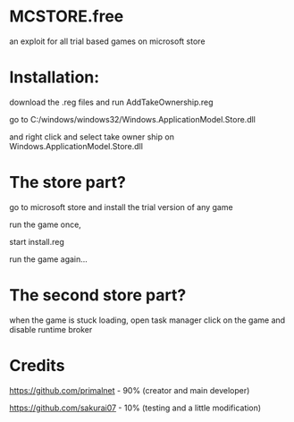 # MCSTORE.free
an exploit for all trial based games on microsoft store

# Installation:
download the .reg files and run AddTakeOwnership.reg

go to C:/windows/windows32/Windows.ApplicationModel.Store.dll

and right click and select take owner ship on Windows.ApplicationModel.Store.dll

# The store part?

go to microsoft store and install the trial version of any game

run the game once,

start install.reg

run the game again...

# The second store part?

when the game is stuck loading, open task manager click on the game and disable runtime broker

# Credits

https://github.com/primalnet - 90% (creator and main developer)

https://github.com/sakurai07 - 10% (testing and a little modification)
